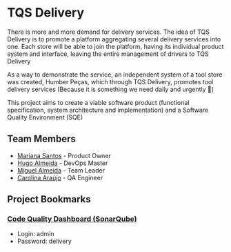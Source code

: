 # TQS Delivery

There is more and more demand for delivery services. The idea of TQS Delivery is to promote a platform aggregating several delivery services into one. Each store will be able to join the platform, having its individual product system and interface, leaving the entire management of drivers to TQS Delivery

As a way to demonstrate the service, an independent system of a tool store was created, Humber Peças, which through TQS Delivery, promotes tool delivery services (Because it is something we need daily and urgently 🤪)

This project aims to create a viable software product (functional specification, system architecture and implementation) and a Software Quality Environment (SQE)

## Team Members
* [Mariana Santos](https://github.com/marianasps) - Product Owner
* [Hugo Almeida](https://github.com/hugofpaiva) - DevOps Master
* [Miguel Almeida](https://github.com/Miguel17297) - Team Leader
* [Carolina Araújo](https://github.com/carolinaaraujo00) - QA Engineer

## Project Bookmarks

### [**Code Quality Dashboard (SonarQube)**](http://34.89.70.141:9000/) 

- Login: admin
- Password: delivery
